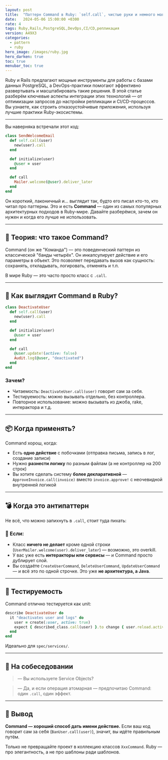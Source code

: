 ```yaml
---
layout: post
title:  "Паттерн Command в Ruby: `self.call`, чистые руки и немного магии"
date:   2024-05-06 15:00:00 +0300
rate: 4
tags: Ruby,Rails,PostgreSQL,DevOps,CI/CD,репликация
version: A49X3
categories:
  - pattern
  - ruby
hero_image: /images/ruby.jpg
hero_darken: true
toc: true
menubar_toc: true
---
```

Ruby и Rails предлагают мощные инструменты для работы с базами данных PostgreSQL, а DevOps-практики помогают эффективно развертывать и масштабировать такие решения. В этой статье разберём ключевые аспекты интеграции этих технологий — от оптимизации запросов до настройки репликации и CI/CD-процессов. Вы узнаете, как строить отказоустойчивые приложения, используя лучшие практики Ruby-экосистемы.

---
Вы наверняка встречали этот код:

```ruby
class SendWelcomeEmail
  def self.call(user)
    new(user).call
  end

  def initialize(user)
    @user = user
  end

  def call
    Mailer.welcome(@user).deliver_later
  end
end
````

Он короткий, лаконичный и… выглядит так, будто его писал кто-то, кто читал про паттерны.
Это и есть **Command** — один из самых популярных архитектурных подходов в Ruby-мире. Давайте разберёмся, зачем он нужен и когда его лучше не использовать.

---

## 🧠 Теория: что такое Command?

Command (он же "Команда") — это поведенческий паттерн из классической "банды четырёх".
Он инкапсулирует действие и его параметры в объект. Это позволяет передавать вызов как сущность: сохранять, откладывать, логировать, отменять и т.п.

В мире Ruby — это часто просто класс с `.call`.

---

## 🔧 Как выглядит Command в Ruby?

```ruby
class DeactivateUser
  def self.call(user)
    new(user).call
  end

  def initialize(user)
    @user = user
  end

  def call
    @user.update!(active: false)
    Audit.log(@user, "deactivated")
  end
end
```

### Зачем?

* Читаемость: `DeactivateUser.call(user)` говорит сам за себя.
* Тестируемость: можно вызывать отдельно, без контроллера.
* Повторное использование: можно вызывать из джоба, rake, интерактора и т.д.

---

## 📦 Когда применять?

Command хорош, когда:

* Есть **одно действие** с побочками (отправка письма, запись в лог, создание записи)
* Нужно **разнести логику** по разным файлам (а не контроллер на 200 строк)
* Вы хотите сделать систему **более декларативной** — `ApproveInvoice.call(invoice)` вместо `invoice.approve!` с неочевидной внутренней логикой

---

## 💣 Когда это антипаттерн

Не всё, что можно запихнуть в `.call`, стоит туда пихать:

### 🚫 Если:

* Класс **ничего не делает** кроме одной строки (`UserMailer.welcome(user).deliver_later`) — возможно, это overkill.
* У вас уже есть **интеракторы или сервисы** — и Command просто дублирует слой.
* Вы создаёте `CreateUserCommand`, `DeleteUserCommand`, `UpdateUserCommand` — и всё это по одной строчке. Это уже **не архитектура, а Java**.

---

## 🧪 Тестируемость

Command отлично тестируется как unit:

```ruby
describe DeactivateUser do
  it "deactivates user and logs" do
    user = create(:user, active: true)
    expect { described_class.call(user) }.to change { user.reload.active }.to(false)
  end
end
```

Идеально для `spec/services/`.

---

## 🎤 На собеседовании

> — Вы используете Service Objects?

> — Да, и если операция атомарная — предпочитаю Command: один `.call`, один эффект.

---

## 🧾 Вывод

**Command — хороший способ дать имени действие.**
Если ваш код говорит сам за себя (`BanUser.call(user)`), значит, вы идёте правильным путём.

Только не превращайте проект в коллекцию классов `XxxCommand`. Ruby — про элегантность, а не про шаблоны ради шаблонов.
